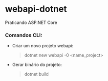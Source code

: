 # webapi-dotnet
Praticando ASP.NET Core 

### Comandos CLI:
- Criar um novo projeto webapi:
    > dotnet new webapi -0 <name_project>

- Gerar binário do projeto:
    > dotnet build